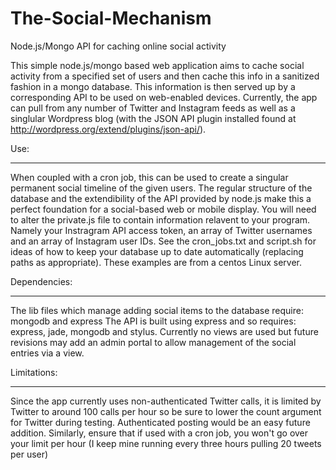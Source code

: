 The-Social-Mechanism
====================

Node.js/Mongo API for caching online social activity

This simple node.js/mongo based web application aims to cache social activity from a specified set of users and then cache this info in a sanitized fashion in a mongo database. This information is then served up by a corresponding API to be used on web-enabled devices. Currently, the app can pull from any number of Twitter and Instagram feeds as well as a singlular Wordpress blog (with the JSON API plugin installed found at http://wordpress.org/extend/plugins/json-api/).

Use:
____

When coupled with a cron job, this can be used to create a singular permanent social timeline of the given users. The regular structure of the database and the extendibility of the API provided by node.js make this a perfect foundation for a social-based web or mobile display. You will need to alter the private.js file to contain information relavent to your program. Namely your Instragram API access token, an array of Twitter usernames and an array of Instagram user IDs. See the cron_jobs.txt and script.sh for ideas of how to keep your database up to date automatically (replacing paths as appropriate). These examples are from a centos Linux server.

Dependencies:
_____________

The lib files which manage adding social items to the database require: mongodb and express
The API is built using express and so requires: express, jade, mongodb and stylus. Currently no views are used but future revisions may add an admin portal to allow management of the social entries via a view.

Limitations:
____________

Since the app currently uses non-authenticated Twitter calls, it is limited by Twitter to around 100 calls per hour so be sure to lower the count argument for Twitter during testing. Authenticated posting would be an easy future addition. Similarly, ensure that if used with a cron job, you won't go over your limit per hour (I keep mine running every three hours pulling 20 tweets per user)
